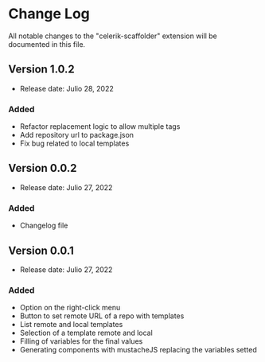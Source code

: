 # Change Log

All notable changes to the "celerik-scaffolder" extension will be documented in this file.

## Version 1.0.2

- Release date: Julio 28, 2022

### Added
- Refactor replacement logic to allow multiple tags
- Add repository url to package.json
- Fix bug related to local templates

## Version 0.0.2

- Release date: Julio 27, 2022

### Added
- Changelog file

## Version 0.0.1

- Release date: Julio 27, 2022

### Added
- Option on the right-click menu
- Button to set remote URL of a repo with templates
- List remote and local templates
- Selection of a template remote and local
- Filling of variables for the final values
- Generating components with mustacheJS replacing the variables setted
